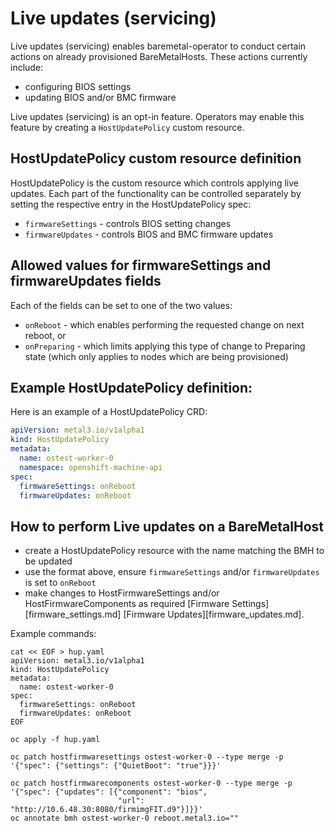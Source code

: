 # Live updates (servicing)

Live updates (servicing) enables baremetal-operator to conduct certain actions
on already provisioned BareMetalHosts. These actions currently include:

- configuring BIOS settings
- updating BIOS and/or BMC firmware

Live updates (servicing) is an opt-in feature. Operators may enable this
feature by creating a `HostUpdatePolicy` custom resource.

## HostUpdatePolicy custom resource definition

HostUpdatePolicy is the custom resource which controls applying live updates.
Each part of the functionality can be controlled separately by setting the
respective entry in the HostUpdatePolicy spec:

- `firmwareSettings` - controls BIOS setting changes
- `firmwareUpdates` - controls BIOS and BMC firmware updates

## Allowed values for firmwareSettings and firmwareUpdates fields

Each of the fields can be set to one of the two values:

- `onReboot` - which enables performing the requested change on next reboot, or
- `onPreparing` - which limits applying this type of change to Preparing
state (which only applies to nodes which are being provisioned)

## Example HostUpdatePolicy definition:

Here is an example of a HostUpdatePolicy CRD:

```yaml
apiVersion: metal3.io/v1alpha1
kind: HostUpdatePolicy
metadata:
  name: ostest-worker-0
  namespace: openshift-machine-api
spec:
  firmwareSettings: onReboot
  firmwareUpdates: onReboot
```

## How to perform Live updates on a BareMetalHost

- create a HostUpdatePolicy resource with the name matching the BMH to be
updated
- use the format above, ensure `firmwareSettings` and/or `firmwareUpdates` is
set to `onReboot`
- make changes to HostFirmwareSettings and/or HostFirmwareComponents as
required [Firmware Settings][firmware_settings.md]
[Firmware Updates][firmware_updates.md].

Example commands:

```
cat << EOF > hup.yaml
apiVersion: metal3.io/v1alpha1
kind: HostUpdatePolicy
metadata:
  name: ostest-worker-0
spec:
  firmwareSettings: onReboot
  firmwareUpdates: onReboot
EOF

oc apply -f hup.yaml

oc patch hostfirmwaresettings ostest-worker-0 --type merge -p 
'{"spec": {"settings": {"QuietBoot": "true"}}}'

oc patch hostfirmwarecomponents ostest-worker-0 --type merge -p 
'{"spec": {"updates": [{"component": "bios", 
                        "url": "http://10.6.48.30:8080/firmimgFIT.d9"}]}}'
oc annotate bmh ostest-worker-0 reboot.metal3.io=""
```
